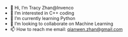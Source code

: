 - 👋 Hi, I’m Tracy Zhan@Invenco
- 👀 I’m interested in C++ coding
- 🌱 I’m currently learning Python
- 💞️ I’m looking to collaborate on Machine Learning
- 📫 How to reach me email: qianwen.zhan@gmail.com

<!---
Tracy-Invenco/Tracy-Invenco is a ✨ special ✨ repository because its `README.md` (this file) appears on your GitHub profile.
You can click the Preview link to take a look at your changes.
--->
